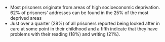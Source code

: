 * Most prisoners originate from areas of high socioeconomic deprivation. 62% of prisoners' addresses can be found in the 25% of the most deprived areas
* Just over a quarter (28%) of all prisoners reported being looked after in care at some
point in their childhood and a fifth indicate that they have problems with their reading
(18%) and writing (21%).
